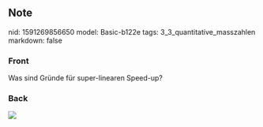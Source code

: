 ## Note
nid: 1591269856650
model: Basic-b122e
tags: 3_3_quantitative_masszahlen
markdown: false

### Front
Was sind Gründe für super-linearen Speed-up?

### Back
<img src="paste-36fd785ecb68586af84d1fb157efbba3ad7d9e1f.jpg">

